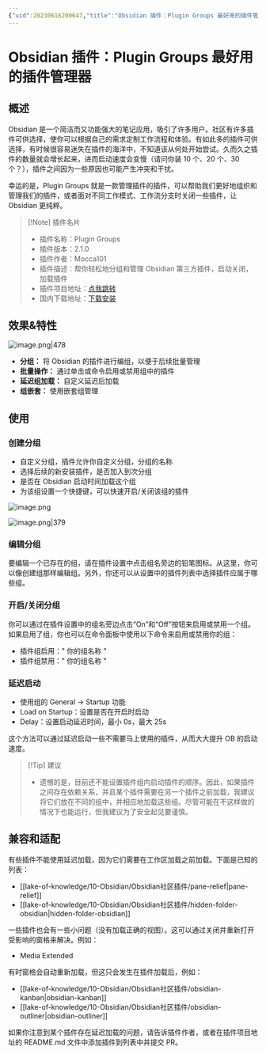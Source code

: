 ```yaml
---
{"uid":20230616200647,"title":"Obsidian 插件：Plugin Groups 最好用的插件管理器","tags":["Obsidian","插件","启动加速","插件管理器","插件分组","快速启动禁用插件"],"description":"Obsidian 插件：Plugin Groups 最好用的插件管理器","author":"OS","type":"basic","draft":false,"editable":false,"modified":20230618230716,"dg-publish":true,"permalink":"/lake-of-knowledge/10-obsidian/obsidian/obsidian-plugin-groups/","dgPassFrontmatter":true}
---
```



# Obsidian 插件：Plugin Groups 最好用的插件管理器

## 概述

Obsidian 是一个简洁而又功能强大的笔记应用，吸引了许多用户。社区有许多插件可供选择，使你可以根据自己的需求定制工作流程和体验。有如此多的插件可供选择，有时候很容易迷失在插件的海洋中，不知道该从何处开始尝试。久而久之插件的数量就会增长起来，进而启动速度会变慢（请问你装 10 个、20 个、30 个？），插件之间因为一些原因也可能产生冲突和干扰。

幸运的是，Plugin Groups 就是一款管理插件的插件，可以帮助我们更好地组织和管理我们的插件，或者面对不同工作模式、工作流分支时关闭一些插件，让 Obsidian 更纯粹。

> [!Note] 插件名片
> - 插件名称：Plugin Groups
> - 插件版本：2.1.0
> - 插件作者：Mocca101
> - 插件描述：帮你轻松地分组和管理 Obsidian 第三方插件，启动关闭，加载插件
> - 插件项目地址：[点我跳转](https://github.com/Mocca101/obsidian-plugin-groups)
> - 国内下载地址：[下载安装](https://pkmer.cn/products/plugin/pluginMarket/?obsidian-plugin-groups)

## 效果&特性

![image.png|478](https://cdn.pkmer.cn/images/20230616203115.png!pkmer)

- **分组：** 将 Obsidian 的插件进行编组，以便于后续批量管理
- **批量操作：** 通过单击或命令启用或禁用组中的插件
- **延迟组加载：** 自定义延迟后加载
- **组嵌套：** 使用嵌套组管理

## 使用

### 创建分组

- 自定义分组，插件允许你自定义分组，分组的名称
- 选择后续的新安装插件，是否加入到次分组
- 是否在 Obsidian 启动时间加载这个组
- 为该组设置一个快捷键，可以快速开启/关闭该组的插件

![image.png](https://cdn.pkmer.cn/images/20230616205644.png!pkmer)

![image.png|379](https://cdn.pkmer.cn/images/20230616205134.png!pkmer)

### 编辑分组

要编辑一个已存在的组，请在插件设置中点击组名旁边的铅笔图标。从这里，你可以像创建组那样编辑组。另外，你还可以从设置中的插件列表中选择插件应属于哪些组。

### 开启/关闭分组

你可以通过在插件设置中的组名旁边点击“On”和“Off”按钮来启用或禁用一个组。如果启用了组，你也可以在命令面板中使用以下命令来启用或禁用你的组：

- 插件组启用：" 你的组名称 "
- 插件组禁用：" 你的组名称 "

### 延迟启动

- 使用组的 General -> Startup 功能
- Load on Startup：设置是否在开启时启动
- Delay：设置启动延迟时间，最小 0s，最大 25s

这个方法可以通过延迟启动一些不需要马上使用的插件，从而大大提升 OB 的启动速度。

> [!Tip] 建议
> - 遗憾的是，目前还不能设置插件组内启动插件的顺序。因此，如果插件之间存在依赖关系，并且某个插件需要在另一个插件之前加载，我建议将它们放在不同的组中，并相应地加载这些组。尽管可能在不这样做的情况下也能运行，但我建议为了安全起见要谨慎。

## 兼容和适配

有些插件不能使用延迟加载，因为它们需要在工作区加载之前加载。下面是已知的列表：

- [[lake-of-knowledge/10-Obsidian/Obsidian社区插件/pane-relief\|pane-relief]]
- [[lake-of-knowledge/10-Obsidian/Obsidian社区插件/hidden-folder-obsidian\|hidden-folder-obsidian]]

一些插件也会有一些小问题（没有加载正确的视图）。这可以通过关闭并重新打开受影响的窗格来解决。例如：

- Media Extended

有时窗格会自动重新加载，但这只会发生在插件加载后，例如：

- [[lake-of-knowledge/10-Obsidian/Obsidian社区插件/obsidian-kanban\|obsidian-kanban]]
- [[lake-of-knowledge/10-Obsidian/Obsidian社区插件/obsidian-outliner\|obsidian-outliner]]

如果你注意到某个插件存在延迟加载的问题，请告诉插件作者，或者在插件项目地址的 README.md 文件中添加插件到列表中并提交 PR。